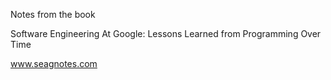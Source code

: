 Notes from the book

Software Engineering At Google: Lessons Learned from Programming Over Time

www.seagnotes.com
